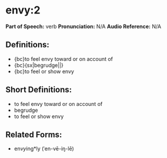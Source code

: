 # envy:2

**Part of Speech:** verb
**Pronunciation:** N/A
**Audio Reference:** N/A

## Definitions:
- {bc}to feel envy toward or on account of
- {bc}{sx|begrudge||}
- {bc}to feel or show envy

## Short Definitions:
- to feel envy toward or on account of
- begrudge
- to feel or show envy

## Related Forms:
- en*vy*ing*ly (ˈen-vē-iŋ-lē)
